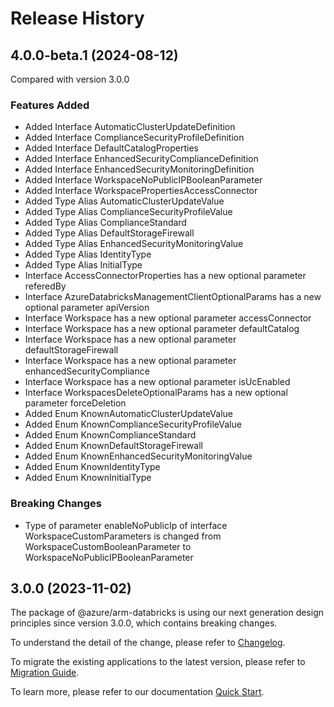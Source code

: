 # Release History
    
## 4.0.0-beta.1 (2024-08-12)
Compared with version 3.0.0
    
### Features Added

  - Added Interface AutomaticClusterUpdateDefinition
  - Added Interface ComplianceSecurityProfileDefinition
  - Added Interface DefaultCatalogProperties
  - Added Interface EnhancedSecurityComplianceDefinition
  - Added Interface EnhancedSecurityMonitoringDefinition
  - Added Interface WorkspaceNoPublicIPBooleanParameter
  - Added Interface WorkspacePropertiesAccessConnector
  - Added Type Alias AutomaticClusterUpdateValue
  - Added Type Alias ComplianceSecurityProfileValue
  - Added Type Alias ComplianceStandard
  - Added Type Alias DefaultStorageFirewall
  - Added Type Alias EnhancedSecurityMonitoringValue
  - Added Type Alias IdentityType
  - Added Type Alias InitialType
  - Interface AccessConnectorProperties has a new optional parameter referedBy
  - Interface AzureDatabricksManagementClientOptionalParams has a new optional parameter apiVersion
  - Interface Workspace has a new optional parameter accessConnector
  - Interface Workspace has a new optional parameter defaultCatalog
  - Interface Workspace has a new optional parameter defaultStorageFirewall
  - Interface Workspace has a new optional parameter enhancedSecurityCompliance
  - Interface Workspace has a new optional parameter isUcEnabled
  - Interface WorkspacesDeleteOptionalParams has a new optional parameter forceDeletion
  - Added Enum KnownAutomaticClusterUpdateValue
  - Added Enum KnownComplianceSecurityProfileValue
  - Added Enum KnownComplianceStandard
  - Added Enum KnownDefaultStorageFirewall
  - Added Enum KnownEnhancedSecurityMonitoringValue
  - Added Enum KnownIdentityType
  - Added Enum KnownInitialType

### Breaking Changes

  - Type of parameter enableNoPublicIp of interface WorkspaceCustomParameters is changed from WorkspaceCustomBooleanParameter to WorkspaceNoPublicIPBooleanParameter
    
    
## 3.0.0 (2023-11-02)

The package of @azure/arm-databricks is using our next generation design principles since version 3.0.0, which contains breaking changes.

To understand the detail of the change, please refer to [Changelog](https://aka.ms/js-track2-changelog).

To migrate the existing applications to the latest version, please refer to [Migration Guide](https://aka.ms/js-track2-migration-guide).

To learn more, please refer to our documentation [Quick Start](https://aka.ms/azsdk/js/mgmt/quickstart ).
